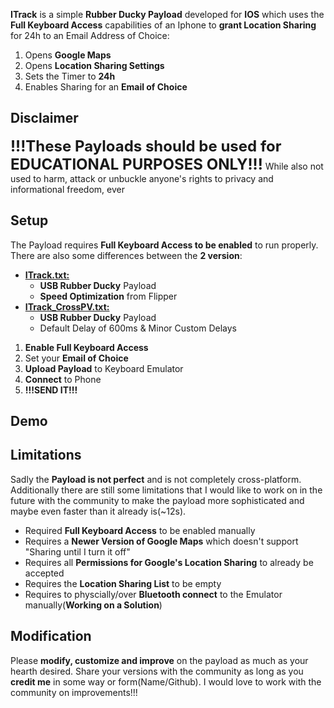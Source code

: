 **ITrack** is a simple **Rubber Ducky Payload** developed for **IOS** which uses the **Full Keyboard Access** capabilities of an Iphone to **grant Location Sharing** for 24h to an Email Address of Choice:
1. Opens **Google Maps**
2. Opens **Location Sharing Settings**
3. Sets the Timer to **24h**
4. Enables Sharing for an **Email of Choice**

## Disclaimer
<font size=5>**!!!These Payloads should be used for EDUCATIONAL PURPOSES ONLY!!!**</font>
While also not used to harm, attack or unbuckle anyone's rights to privacy and informational freedom, ever

## Setup
The Payload requires **Full Keyboard Access to be enabled** to run properly. There are also some differences between the **2 version**:
- <u>**ITrack.txt:**</u>
	- **USB Rubber Ducky** Payload
	- **Speed Optimization** from Flipper
- <u>**ITrack_CrossPV.txt:**</u>
	- **USB Rubber Ducky** Payload
	- Default Delay of 600ms & Minor Custom Delays

1. **Enable Full Keyboard Access**
2. Set your **Email of Choice**
3. **Upload Payload** to Keyboard Emulator
4. **Connect** to Phone
5. **!!!SEND IT!!!**

## Demo

## Limitations
Sadly the **Payload is not perfect** and is not completely cross-platform. Additionally there are still some limitations that I would like to work on in the future with the community to make the payload more sophisticated and maybe even faster than it already is(~12s).
- Required **Full Keyboard Access** to be enabled manually
- Requires a **Newer Version of Google Maps** which doesn't support "Sharing until I turn it off"
- Requires all **Permissions for Google's Location Sharing** to already be accepted
- Requires the **Location Sharing List** to be empty
- Requires to physcially/over **Bluetooth connect** to the Emulator manually(**Working on a Solution**)

## Modification
Please **modify, customize and improve** on the payload as much as your hearth desired. Share your versions with the community as long as you **credit me** in some way or form(Name/Github). I would love to work with the community on improvements!!!
